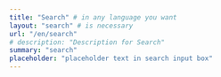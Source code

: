 ```yaml
---
title: "Search" # in any language you want
layout: "search" # is necessary
url: "/en/search"
# description: "Description for Search"
summary: "search"
placeholder: "placeholder text in search input box"
---
```

